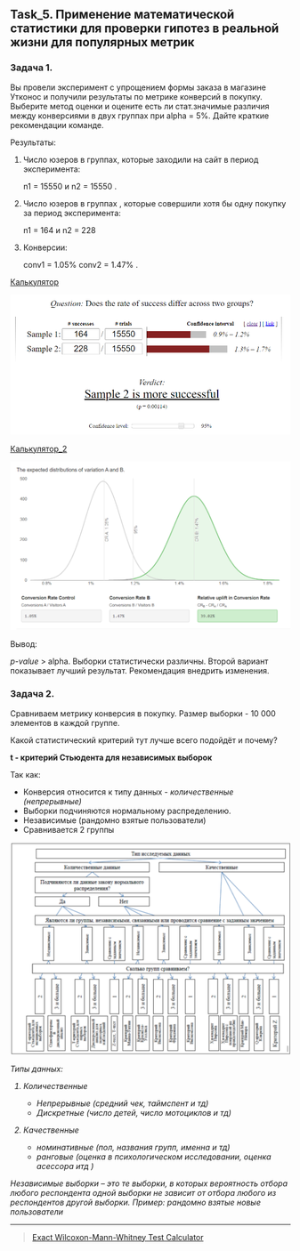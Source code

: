 ## Task_5. Применение математической статистики для проверки гипотез в реальной жизни для популярных метрик

### Задача 1.
Вы провели эксперимент c упрощением формы заказа в магазине Утконос и получили результаты по метрике конверсий в покупку.
Выберите метод оценки и оцените есть ли стат.значимые различия между конверсиями в двух группах при alpha = 5%.
Дайте краткие рекомендации команде.

Результаты:
1) Число юзеров в группах, которые заходили на сайт в период эксперимента:<p>
n1 = 15550 и n2 = 15550 .
2) Число юзеров в группах , которые совершили хотя бы одну покупку за период эксперимента:<p>
n1 = 164 и n2 = 228
3) Конверсии:<p>
conv1 = 1.05% conv2 = 1.47% .

[Калькулятор](https://www.evanmiller.org/ab-testing/chi-squared.html)

![](./images/test.calc.png)

[Калькулятор_2](https://abtestguide.com/calc/)

![](./images/test.calc.2.png)

Вывод:<p>
_p-value_ > alpha. Выборки статистически различны. Второй вариант показывает лучший результат. Рекомендация внедрить изменения. 


### Задача 2.
Сравниваем метрику конверсия в покупку. Размер выборки - 10 000 элементов в каждой группе.<p>
Какой статистический критерий тут лучше всего подойдёт и почему?

__t - критерий Стьюдента для независимых выборок__<p>

Так как:
* Конверсия относится к типу данных - *количественные (непрерывные)*
* Выборки подчиняются нормальному распределению.
* Независимые (рандомно взятые пользователи)
* Cравнивается 2 группы

![](./images/type_data.png)

<i>
Типы данных:

1. Количественные
    
    * Непрерывные (средний чек, таймспент и тд)
    * Дискретные (число детей, число мотоциклов и тд)

2. Качественные

    * номинативные (пол, названия групп, именна и тд)
    * ранговые (оценка в  психологическом исследовании, оценка асессора итд )

Независимые выборки – это те выборки, в которых вероятность отбора любого респондента одной выборки не зависит от отбора любого из респондентов другой выборки.
Пример: рандомно взятые новые пользователи
</i>

___
> [Exact Wilcoxon-Mann-Whitney Test Calculator](https://ccb-compute2.cs.uni-saarland.de/wtest/)
